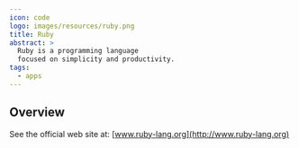 ```yaml
---
icon: code
logo: images/resources/ruby.png
title: Ruby
abstract: >
  Ruby is a programming language
  focused on simplicity and productivity.
tags:
  - apps
---
```

## Overview

See the official web site at: [www.ruby-lang.org](http://www.ruby-lang.org)
